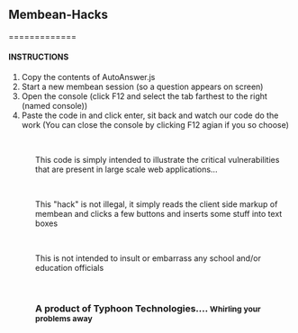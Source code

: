 <h2>Membean-Hacks</h2>

=============
<h4>INSTRUCTIONS</h4>
<p><ol><li>Copy the contents of AutoAnswer.js</li><li>Start a new membean session (so a question appears on screen)</li><li>Open the console (click F12 and select the tab farthest to the right (named console))</li><li>Paste the code in and click enter, sit back and watch our code do the work (You can close the console by clicking F12 agian if you so choose)</li><ol></p>
<br>
<p>This code is simply intended to illustrate the critical vulnerabilities that are present in large scale web applications...</p>

<br>

<p>This "hack" is not illegal, it simply reads the client side markup of membean and clicks a few buttons and inserts some stuff into text boxes</p>

<br>

<p>This is not intended to insult or embarrass any school and/or education officials</p>

<br>

<h3>A product of Typhoon Technologies.... <small>Whirling your problems away</small></h3>

<br>



